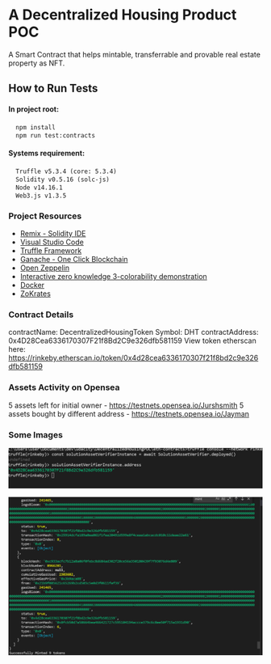 # A Decentralized Housing Product POC
A Smart Contract that helps mintable, transferrable and provable real estate property as NFT. 

## How to Run Tests
#### In project root:

```
  npm install
  npm run test:contracts
```

#### Systems requirement:

```
  Truffle v5.3.4 (core: 5.3.4)
  Solidity v0.5.16 (solc-js)
  Node v14.16.1
  Web3.js v1.3.5
```

### Project Resources

- [Remix - Solidity IDE](https://remix.ethereum.org/)
- [Visual Studio Code](https://code.visualstudio.com/)
- [Truffle Framework](https://truffleframework.com/)
- [Ganache - One Click Blockchain](https://truffleframework.com/ganache)
- [Open Zeppelin ](https://openzeppelin.org/)
- [Interactive zero knowledge 3-colorability demonstration](http://web.mit.edu/~ezyang/Public/graph/svg.html)
- [Docker](https://docs.docker.com/install/)
- [ZoKrates](https://github.com/Zokrates/ZoKrates)

### Contract Details
contractName: DecentralizedHousingToken
Symbol: DHT
contractAddress: 0x4D28Cea6336170307F21f8Bd2C9e326dfb581159
View token etherscan here: https://rinkeby.etherscan.io/token/0x4d28cea6336170307f21f8bd2c9e326dfb581159

### Assets Activity on Opensea
5 assets left for initial owner - https://testnets.opensea.io/Jurshsmith
5 assets bought by different address - https://testnets.opensea.io/Jayman

### Some Images

![Contract Creation](/images/address.png)

![Minting Tokens](/images/minted_tokens.PNG)
